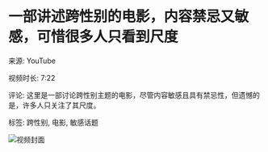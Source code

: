 # 一部讲述跨性别的电影，内容禁忌又敏感，可惜很多人只看到尺度

来源: YouTube

视频时长: 7:22

评论: 这里是一部讨论跨性别主题的电影，尽管内容敏感且具有禁忌性，但遗憾的是，许多人只关注了其尺度。

标签: 跨性别, 电影, 敏感话题

![视频封面](https://img.youtube.com/vi/[视频ID]/maxresdefault.jpg)